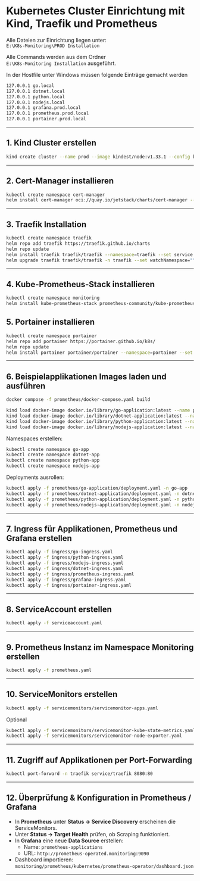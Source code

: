 # Kubernetes Cluster Einrichtung mit Kind, Traefik und Prometheus

Alle Dateien zur Einrichtung liegen unter:  
`E:\K8s-Monitoring\PROD Installation`

Alle Commands werden aus dem Ordner  
`E:\K8s-Monitoring Installation` ausgeführt.

In der Hostfile unter Windows müssen folgende Einträge gemacht werden
```bash
127.0.0.1 go.local
127.0.0.1 dotnet.local
127.0.0.1 python.local
127.0.0.1 nodejs.local
127.0.0.1 grafana.prod.local
127.0.0.1 prometheus.prod.local
127.0.0.1 portainer.prod.local
```

---

## 1. Kind Cluster erstellen

```bash
kind create cluster --name prod --image kindest/node:v1.33.1 --config kind.yaml
```

---

## 2. Cert-Manager installieren

```bash
kubectl create namespace cert-manager
helm install cert-manager oci://quay.io/jetstack/charts/cert-manager --version v1.18.2 --namespace cert-manager --set crds.enabled=true
```

---

## 3. Traefik Installation

```bash
kubectl create namespace traefik
helm repo add traefik https://traefik.github.io/charts
helm repo update
helm install traefik traefik/traefik --namespace=traefik --set service.type=NodePort --set service.nodePorts.http=32041 --set service.nodePorts.https=31079
helm upgrade traefik traefik/traefik -n traefik --set watchNamespace=""
```

---

## 4. Kube-Prometheus-Stack installieren

```bash
kubectl create namespace monitoring
helm install kube-prometheus-stack prometheus-community/kube-prometheus-stack --namespace monitoring --values values.yaml
```

## 5. Portainer installieren
```bash
kubectl create namespace portainer
helm repo add portainer https://portainer.github.io/k8s/
helm repo update
helm install portainer portainer/portainer --namespace=portainer --set service.type=ClusterIP
```

---

## 6. Beispielapplikationen Images laden und ausführen

```bash
docker compose -f prometheus/docker-compose.yaml build

kind load docker-image docker.io/library/go-application:latest --name prod
kind load docker-image docker.io/library/dotnet-application:latest --name prod
kind load docker-image docker.io/library/python-application:latest --name prod
kind load docker-image docker.io/library/nodejs-application:latest --name prod
```

Namespaces erstellen:

```bash
kubectl create namespace go-app
kubectl create namespace dotnet-app
kubectl create namespace python-app
kubectl create namespace nodejs-app
```

Deployments ausrollen:

```bash
kubectl apply -f prometheus/go-application/deployment.yaml -n go-app
kubectl apply -f prometheus/dotnet-application/deployment.yaml -n dotnet-app
kubectl apply -f prometheus/python-application/deployment.yaml -n python-app
kubectl apply -f prometheus/nodejs-application/deployment.yaml -n nodejs-app
```

---

## 7. Ingress für Applikationen, Prometheus und Grafana erstellen

```bash
kubectl apply -f ingress/go-ingress.yaml
kubectl apply -f ingress/python-ingress.yaml
kubectl apply -f ingress/nodejs-ingress.yaml
kubectl apply -f ingress/dotnet-ingress.yaml
kubectl apply -f ingress/prometheus-ingress.yaml
kubectl apply -f ingress/grafana-ingress.yaml
kubectl apply -f ingress/portainer-ingress.yaml
```

---

## 8. ServiceAccount erstellen

```bash
kubectl apply -f serviceaccount.yaml
```

---

## 9. Prometheus Instanz im Namespace Monitoring erstellen

```bash
kubectl apply -f prometheus.yaml
```

---

## 10. ServiceMonitors erstellen

```bash
kubectl apply -f servicemonitors/servicemonitor-apps.yaml
```

Optional

```bash
kubectl apply -f servicemonitors/servicemonitor-kube-state-metrics.yaml
kubectl apply -f servicemonitors/servicemonitor-node-exporter.yaml
```


---

## 11. Zugriff auf Applikationen per Port-Forwarding

```bash
kubectl port-forward -n traefik service/traefik 8080:80
```

---

## 12. Überprüfung & Konfiguration in Prometheus / Grafana

- In **Prometheus** unter **Status → Service Discovery** erscheinen die ServiceMonitors.  
- Unter **Status → Target Health** prüfen, ob Scraping funktioniert.  
- In **Grafana** eine neue **Data Source** erstellen:  
  - Name: `prometheus-applications`  
  - URL: `http://prometheus-operated.monitoring:9090`
- Dashboard importieren:  
  `monitoring/prometheus/kubernetes/prometheus-operator/dashboard.json`

---

